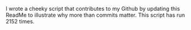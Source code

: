 I wrote a cheeky script that contributes to my Github by updating this ReadMe to illustrate why more than commits matter. This script has run 2152 times.
